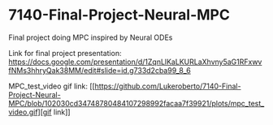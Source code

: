 # 7140-Final-Project-Neural-MPC
Final project doing MPC inspired by Neural ODEs

Link for final project presentation: https://docs.google.com/presentation/d/1ZqnLlKaLKURLaXhvny5aG1RFxwvfNMs3hhryQak38MM/edit#slide=id.g733d2cba99_8_6

MPC_test_video gif link: [[https://github.com/Lukeroberto/7140-Final-Project-Neural-MPC/blob/102030cd34748780484107298992facaa7f39921/plots/mpc_test_video.gif][gif link]]
